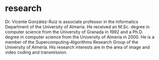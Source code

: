 # research

Dr. Vicente González-Ruiz is associate professor in the Informatics Department of the University of Almería. He received an M.Sc. degree in computer science from the University of  Granada in 1992 and a Ph.D. degree in computer science from the University of Almería in 2000. He is a member of the Supercomputing-Algorithms Research Group of the University of Almería. His research interests are in the area of image and video coding and transmission.

